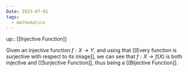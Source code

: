 ```yaml
---
Date: 2023-07-01
tags:
  - mathematics
---
```

up:: [[Injective Function]]

Given an injective function $f: X \to Y$, and using that [[Every function is surjective with respect to its image]], we can see that $f: X \to f(X)$ is both injective and [[Surjective Function]], thus being a [[Bijective Function]].